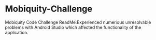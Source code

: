 # Mobiquity-Challenge
Mobiquity Code Challenge
ReadMe:Experienced numerious unresolvable problems with Android Studio which affected the functionality of the application.

